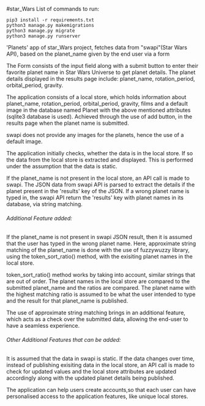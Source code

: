 #star_Wars
List of commands to run:
```
pip3 install -r requirements.txt
python3 manage.py makemigrations
python3 manage.py migrate
python3 manage.py runserver

```

'Planets' app of star_Wars project, fetches data from "swapi"(Star Wars API), based on the planet_name given by the end user via a form

The Form consists of the input field along with a submit button to enter their favorite planet name in Star Wars Universe to get planet details. The planet details displayed in the results page include: planet_name, rotation_period, orbital_period, gravity.

The application consists of a local store, which holds information about planet_name, rotation_period, orbital_period, gravity, films and a default image in the database named Planet with the above mentioned attributes (sqlite3 database is used). Achieved through the use of add button, in the results page when the planet name is submitted.

swapi does not provide any images for the planets, hence the use of a default image.

The application initially checks, whether the data is in the local store. If so the data from the local store is extracted and displayed. This is performed under the assumption that the data is static.

If the planet_name is not present in the local store, an API call is made to swapi. The JSON data from swapi API is parsed to extract the details if the planet present in the 'results' key of the JSON. If a wrong planet name is typed in, the swapi API return the 'results' key with planet names in its database, via string matching.

###### Additional Feature added:

If the planet_name is not present in swapi JSON result, then it is assumed that the user has typed in the wrong planet name. Here, approximate string matching of the planet_name is done with the use of fuzzywuzzy library, using the token_sort_ratio() method, with the exisiting planet names in the local store.

token_sort_ratio() method works by taking into account, similar strings that are out of order. The planet names in the local store are compared to the submitted planet_name and the ratios are compared. The planet name with the highest matching ratio is assumed to be what the user intended to type and the result for that planet_name is published.

The use of approximate string matching brings in an additional feature, which acts as a check over the submitted data, allowing the end-user to have a seamless experience.

###### Other Additional Features that can be added:

It is assumed that the data in swapi is static. If the data changes over time, instead of publishing exisiting data in the local store, an API call is made to check for updated values and the local store attributes are updated accordingly along with the updated planet details being published.

The application can help users create accounts,so that each user can have personalised access to the application features, like unique local stores.
